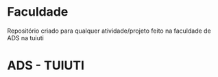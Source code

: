 # Faculdade
Repositório criado para qualquer atividade/projeto feito na faculdade de ADS na tuiuti

<h1>ADS - TUIUTI</h1>

